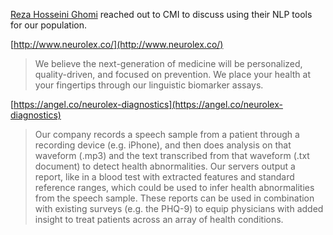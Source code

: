 [Reza Hosseini Ghomi](http://www.rezahosseinighomi.com/) reached out to CMI to discuss using their NLP tools for our population.

[http://www.neurolex.co/](http://www.neurolex.co/)

> We believe the next-generation of medicine will be personalized, quality-driven, and focused on prevention. We place your health at your fingertips through our linguistic biomarker assays.

[https://angel.co/neurolex-diagnostics](https://angel.co/neurolex-diagnostics)

> Our company records a speech sample from a patient through a recording device (e.g. iPhone), and then does analysis on that waveform (.mp3) and the text transcribed from that waveform (.txt document) to detect health abnormalities. Our servers output a report, like in a blood test with extracted features and standard reference ranges, which could be used to infer health abnormalities from the speech sample. These reports can be used in combination with existing surveys (e.g. the PHQ-9) to equip physicians with added insight to treat patients across an array of health conditions.